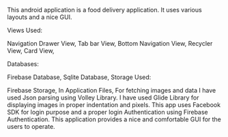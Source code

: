 This android application is a food delivery application. It uses various layouts and a nice GUI.

Views Used:

Navigation Drawer View,
Tab bar View,
Bottom Navigation View,
Recycler View,
Card View,

Databases:

Firebase Database,
Sqlite Database,
Storage Used:


Firebase Storage,
In Application Files,
For fetching images and data I have used Json parsing using Volley Library. I have used Glide Library for displaying images in proper indentation and pixels. This app uses Facebook SDK for login purpose and a proper login Authentication using Firebase Authentication. This application provides a nice and comfortable GUI for the users to operate.
